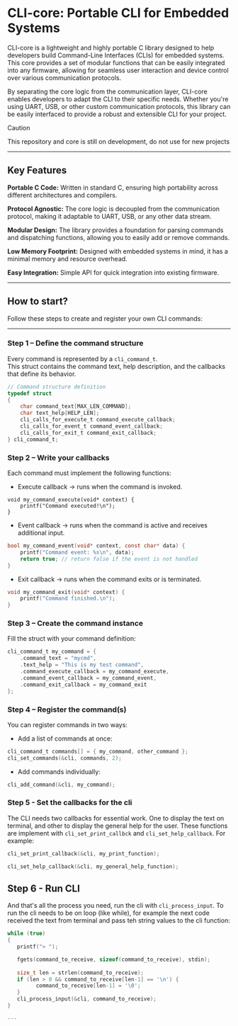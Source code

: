# CLI-core: Portable CLI for Embedded Systems
CLI-core is a lightweight and highly portable C library designed to help developers build Command-Line Interfaces (CLIs) for embedded systems. This core provides a set of modular functions that can be easily integrated into any firmware, allowing for seamless user interaction and device control over various communication protocols.

By separating the core logic from the communication layer, CLI-core enables developers to adapt the CLI to their specific needs. Whether you're using UART, USB, or other custom communication protocols, this library can be easily interfaced to provide a robust and extensible CLI for your project.

>[!CAUTION]
>This repository and core is still on development, do not use for new projects

---

## Key Features

**Portable C Code:** Written in standard C, ensuring high portability across different architectures and compilers.

**Protocol Agnostic:** The core logic is decoupled from the communication protocol, making it adaptable to UART, USB, or any other data stream.

**Modular Design:** The library provides a foundation for parsing commands and dispatching functions, allowing you to easily add or remove commands.

**Low Memory Footprint:** Designed with embedded systems in mind, it has a minimal memory and resource overhead.

**Easy Integration:** Simple API for quick integration into existing firmware.

---

## How to start?

Follow these steps to create and register your own CLI commands:

---

### **Step 1 – Define the command structure**

Every command is represented by a `cli_command_t`.  
This struct contains the command text, help description, and the callbacks that define its behavior.

```c
// Command structure definition
typedef struct
{
    char command_text[MAX_LEN_COMMAND];
    char text_help[HELP_LEN];
    cli_calls_for_execute_t command_execute_callback;
    cli_calls_for_event_t command_event_callback;
    cli_calls_for_exit_t command_exit_callback;
} cli_command_t;
```

### Step 2 – Write your callbacks

Each command must implement the following functions:

- Execute callback → runs when the command is invoked.
```
void my_command_execute(void* context) {
    printf("Command executed!\n");
}
```

- Event callback → runs when the command is active and receives additional input.
```c
bool my_command_event(void* context, const char* data) {
    printf("Command event: %s\n", data);
    return true; // return false if the event is not handled
}
```

- Exit callback → runs when the command exits or is terminated.
```c
void my_command_exit(void* context) {
    printf("Command finished.\n");
}
```

### Step 3 – Create the command instance

Fill the struct with your command definition:

```c
cli_command_t my_command = {
    .command_text = "mycmd",
    .text_help = "This is my test command",
    .command_execute_callback = my_command_execute,
    .command_event_callback = my_command_event,
    .command_exit_callback = my_command_exit
};
```

### Step 4 – Register the command(s)

You can register commands in two ways:

- Add a list of commands at once:

```c
cli_command_t commands[] = { my_command, other_command };
cli_set_commands(&cli, commands, 2);
```

- Add commands individually:
```c
cli_add_command(&cli, my_command);
```

### Step 5 - Set the callbacks for the cli

The CLI needs two callbacks for essential work. One to display the text on terminal, and other to display the general help for the user. These functions are implement with ```cli_set_print_callbck``` and ```cli_set_help_callback```.
For example:
```c
cli_set_print_callback(&cli, my_print_function);

cli_set_help_callback(&cli, my_general_help_function);
```

## Step 6 - Run CLI

And that's all the process you need, run the cli with ```cli_process_input```. To run the cli needs to be on loop (like while), for example the next code received the text from terminal and pass teh string values to the cli function:
```c
while (true)
{
   printf("> ");

   fgets(command_to_receive, sizeof(command_to_receive), stdin);
        
   size_t len = strlen(command_to_receive);
   if (len > 0 && command_to_receive[len-1] == '\n') {
         command_to_receive[len-1] = '\0';
   }
   cli_process_input(&cli, command_to_receive);
}

---

